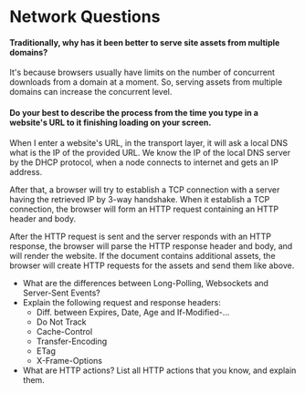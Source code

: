 # Network Questions

#### Traditionally, why has it been better to serve site assets from multiple domains?

It's because browsers usually have limits on the number of concurrent downloads
from a domain at a moment. So, serving assets from multiple domains can
increase the concurrent level.

#### Do your best to describe the process from the time you type in a website's URL to it finishing loading on your screen.

When I enter a website's URL, in the transport layer, it will ask a local DNS
what is the IP of the provided URL. We know the IP of the local DNS server by
the DHCP protocol, when a node connects to internet and gets an IP address.

After that, a browser will try to establish a TCP connection with a server
having the retrieved IP by 3-way handshake. When it establish a TCP connection,
the browser will form an HTTP request containing an HTTP header and body.

After the HTTP request is sent and the server responds with an HTTP response,
the browser will parse the HTTP response header and body, and will render the
website. If the document contains additional assets, the browser will create
HTTP requests for the assets and send them like above.

* What are the differences between Long-Polling, Websockets and Server-Sent Events?
* Explain the following request and response headers:
  * Diff. between Expires, Date, Age and If-Modified-...
  * Do Not Track
  * Cache-Control
  * Transfer-Encoding
  * ETag
  * X-Frame-Options
* What are HTTP actions? List all HTTP actions that you know, and explain them.
